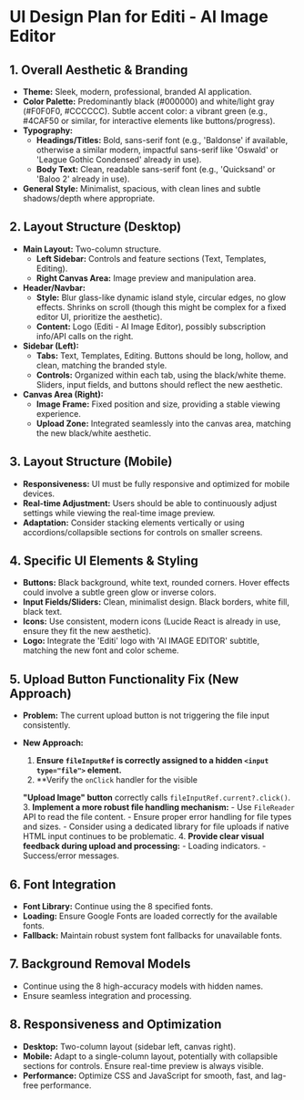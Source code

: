 # UI Design Plan for Editi - AI Image Editor

## 1. Overall Aesthetic & Branding
- **Theme:** Sleek, modern, professional, branded AI application.
- **Color Palette:** Predominantly black (#000000) and white/light gray (#F0F0F0, #CCCCCC). Subtle accent color: a vibrant green (e.g., #4CAF50 or similar, for interactive elements like buttons/progress).
- **Typography:**
    - **Headings/Titles:** Bold, sans-serif font (e.g., 'Baldonse' if available, otherwise a similar modern, impactful sans-serif like 'Oswald' or 'League Gothic Condensed' already in use).
    - **Body Text:** Clean, readable sans-serif font (e.g., 'Quicksand' or 'Baloo 2' already in use).
- **General Style:** Minimalist, spacious, with clean lines and subtle shadows/depth where appropriate.

## 2. Layout Structure (Desktop)
- **Main Layout:** Two-column structure.
    - **Left Sidebar:** Controls and feature sections (Text, Templates, Editing).
    - **Right Canvas Area:** Image preview and manipulation area.
- **Header/Navbar:**
    - **Style:** Blur glass-like dynamic island style, circular edges, no glow effects. Shrinks on scroll (though this might be complex for a fixed editor UI, prioritize the aesthetic).
    - **Content:** Logo (Editi - AI Image Editor), possibly subscription info/API calls on the right.
- **Sidebar (Left):**
    - **Tabs:** Text, Templates, Editing. Buttons should be long, hollow, and clean, matching the branded style.
    - **Controls:** Organized within each tab, using the black/white theme. Sliders, input fields, and buttons should reflect the new aesthetic.
- **Canvas Area (Right):**
    - **Image Frame:** Fixed position and size, providing a stable viewing experience.
    - **Upload Zone:** Integrated seamlessly into the canvas area, matching the new black/white aesthetic.

## 3. Layout Structure (Mobile)
- **Responsiveness:** UI must be fully responsive and optimized for mobile devices.
- **Real-time Adjustment:** Users should be able to continuously adjust settings while viewing the real-time image preview.
- **Adaptation:** Consider stacking elements vertically or using accordions/collapsible sections for controls on smaller screens.

## 4. Specific UI Elements & Styling
- **Buttons:** Black background, white text, rounded corners. Hover effects could involve a subtle green glow or inverse colors.
- **Input Fields/Sliders:** Clean, minimalist design. Black borders, white fill, black text.
- **Icons:** Use consistent, modern icons (Lucide React is already in use, ensure they fit the new aesthetic).
- **Logo:** Integrate the 'Editi' logo with 'AI IMAGE EDITOR' subtitle, matching the new font and color scheme.

## 5. Upload Button Functionality Fix (New Approach)
- **Problem:** The current upload button is not triggering the file input consistently.
- **New Approach:**
    1. **Ensure `fileInputRef` is correctly assigned to a hidden `<input type="file">` element.**
    2. **Verify the `onClick` handler for the visible 


   **"Upload Image" button** correctly calls `fileInputRef.current?.click()`.
    3. **Implement a more robust file handling mechanism:**
        - Use `FileReader` API to read the file content.
        - Ensure proper error handling for file types and sizes.
        - Consider using a dedicated library for file uploads if native HTML input continues to be problematic.
    4. **Provide clear visual feedback during upload and processing:**
        - Loading indicators.
        - Success/error messages.

## 6. Font Integration
- **Font Library:** Continue using the 8 specified fonts.
- **Loading:** Ensure Google Fonts are loaded correctly for the available fonts.
- **Fallback:** Maintain robust system font fallbacks for unavailable fonts.

## 7. Background Removal Models
- Continue using the 8 high-accuracy models with hidden names.
- Ensure seamless integration and processing.

## 8. Responsiveness and Optimization
- **Desktop:** Two-column layout (sidebar left, canvas right).
- **Mobile:** Adapt to a single-column layout, potentially with collapsible sections for controls. Ensure real-time preview is always visible.
- **Performance:** Optimize CSS and JavaScript for smooth, fast, and lag-free performance.

